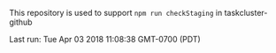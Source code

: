 This repository is used to support `npm run checkStaging` in taskcluster-github

Last run: Tue Apr 03 2018 11:08:38 GMT-0700 (PDT)